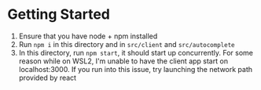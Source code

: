# Getting Started
1. Ensure that you have node + npm installed 
2. Run `npm i` in this directory and in `src/client` and `src/autocomplete`
3. In this directory, run `npm start`, it should start up concurrently. For some reason while on WSL2, I'm unable to have the client app start on localhost:3000. If you run into this issue, try launching the network path provided by react